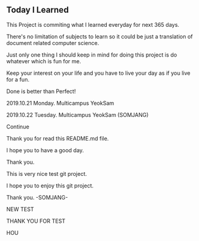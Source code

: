 ## Today I Learned

This Project is commiting what I learned everyday for next 365 days. 

There's no limitation of subjects to learn so it could be just a translation of document related computer science. 

Just only one thing I should keep in mind for doing this project is do whatever which is fun for me. 

Keep your interest on your life and you have to live your day as if you live for a fun.

Done is better than Perfect!

2019.10.21 Monday. Multicampus YeokSam


2019.10.22 Tuesday. Multicampus YeokSam (SOMJANG)

Continue

Thank you for read this README.md file.

I hope you to have a good day.

Thank you.


This is very nice test git project.

I hope you to enjoy this git project.

Thank you.
-SOMJANG-


NEW TEST

THANK YOU FOR TEST

HOU

